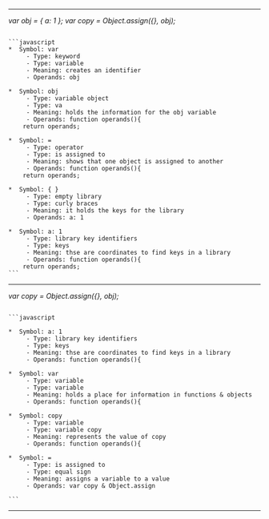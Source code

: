 ______________________________________________________________________________                                         
*var obj = { a: 1 }; var copy = Object.assign({}, obj);*                                                               
<pre><code>                                                                                                            
```javascript                                                                                                          
*  Symbol: var                                                                                                         
     - Type: keyword                                                                                                   
     - Type: variable                                                                                                  
     - Meaning: creates an identifier                                                                                  
     - Operands: obj         
     
*  Symbol: obj                                                                                                         
     - Type: variable object                                                                                           
     - Type: va                                                                                                        
     - Meaning: holds the information for the obj variable                                                             
     - Operands: function operands(){                                                                                  
    return operands;                                                                                                   

*  Symbol: =                                                                                                           
     - Type: operator                                                                                                  
     - Type: is assigned to                                                                                            
     - Meaning: shows that one object is assigned to another                                                           
     - Operands: function operands(){                                                                                  
    return operands;    
    
*  Symbol: { }                                                                                                         
     - Type: empty library                                                                                             
     - Type: curly braces                                                                                              
     - Meaning: it holds the keys for the library                                                                      
     - Operands: a: 1  
    
*  Symbol: a: 1                                                                                                        
     - Type: library key identifiers                                                                                   
     - Type: keys                                                                                                      
     - Meaning: thse are coordinates to find keys in a library                                                         
     - Operands: function operands(){                                                                                  
    return operands; 
```                                                                                                                    
</pre></code>                                                                                                          
______________________________________________________________________________                                         

*var copy = Object.assign({}, obj);*                                                                                   
<pre><code>                                                                                                            
```javascript                                                                                                          
                                                                                                                       
*  Symbol: a: 1                                                                                                        
     - Type: library key identifiers                                                                                   
     - Type: keys                                                                                                      
     - Meaning: thse are coordinates to find keys in a library                                                         
     - Operands: function operands(){                                                                                  

*  Symbol: var                                                                                                         
     - Type: variable                                                                                                  
     - Type: variable                                                                                                  
     - Meaning: holds a place for information in functions & objects                                                   
     - Operands: function operands(){                                                                                  

*  Symbol: copy                                                                                                        
     - Type: variable                                                                                                  
     - Type: variable copy                                                                                             
     - Meaning: represents the value of copy                                                                           
     - Operands: function operands(){                                                                                  
    
*  Symbol: =                                                                                                           
     - Type: is assigned to                                                                                            
     - Type: equal sign                                                                                                
     - Meaning: assigns a variable to a value                                                                          
     - Operands: var copy & Object.assign   
                                                                                                                       
```                                                                                                                    
</pre></code>                                                                                                          
______________________________________________________________________________                                         
                                                                                                                       